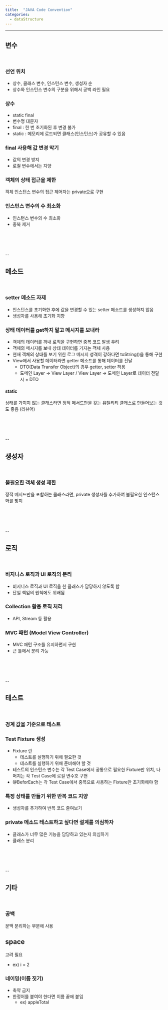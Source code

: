 ```yaml
---
title:  "JAVA Code Convention"
categories:
  - dataStructure
---
```


---
## 변수
<br/>

### 선언 위치
- 상수, 클래스 변수, 인스턴스 변수, 생성자 순
- 상수와 인스턴스 변수의 구분을 위해서 공백 라인 필요

### 상수
- static final
- 변수명 대문자
- final : 한 번 초기화된 후 변경 불가
- static : 메모리에 로드되면 클래스(인스턴스)가 공유할 수 있음

### final 사용해 값 변경 막기
- 값의 변경 방지
- 로컬 변수에서는 지양

### 객체의 상태 접근을 제한
객체 인스턴스 변수의 접근 제어자는 private으로 구현

### 인스턴스 변수의 수 최소화
- 인스턴스 변수의 수 최소화
- 중복 제거


<br/><br/><br/>




--
## 메소드
<br/>

### setter 메소드 자제
- 인스턴스를 초기화한 후에 값을 변경할 수 있는 setter 메소드를 생성하지 않음
- 생성자를 사용해 초기화 지향

### 상태 데이터를 get하지 말고 메시지를 보내라
- 객체의 데이터를 꺼내 로직을 구현하면 중복 코드 발생 우려
- 객체의 메시지를 보내 상태 데이터를 가지는 객체 사용
- 현재 객체의 상태를 보기 위한 로그 메시지 성격이 강하다면 toString()을 통해 구현
- View에서 사용할 데이터라면 getter 메소드를 통해 데이터를 전달
  - DTO(Data Transfer Object)의 경우 getter, setter 허용
  - 도메인 Layer -> View Layer / View Layer -> 도메인 Layer로 데이터 전달 시 = DTO

#### static
상태를 가지지 않는 클래스라면 정적 메서드만을 갖는 유틸리티 클래스로 만들어보는 것도 좋음 (리뷰어)

<br/><br/><br/>



--
## 생성자
<br/>

### 불필요한 객체 생성 제한
정적 메서드만을 포함하는 클래스라면, private 생성자를 추가하여 불필요한 인스턴스화를 방지

<br/><br/><br/>





--
## 로직
<br/>

### 비지니스 로직과 UI 로직의 분리
- 비지니스 로직과 UI 로직을 한 클래스가 담당하지 않도록 함
- 단일 책임의 원칙에도 위배됨

### Collection 활용 로직 처리
- API, Stream 등 활용

### MVC 패턴 (Model View Controller)
- MVC 패턴 구조를 유지하면서 구현
- 큰 틀에서 분리 가능

<br/><br/><br/>




--
## 테스트
<br/>

### 경계 값을 기준으로 테스트

### Test Fixture 생성
- Fixture 란
  - 테스트를 실행하기 위해 필요한 것
  - 테스트를 실행하기 위해 준비해야 할 것
- 테스트의 인스턴스 변수는 각 Test Case에서 공통으로 필요한 Fixture만 위치, 나머지는 각 Test Case에 로컬 변수호 구현
- @BeforEach는 각 Test Case에서 중복으로 사용하는 Fixture만 초기화해야 함

### 특정 상태를 만들기 위한 반복 코드 지양
- 생성자를 추가하여 반복 코드 줄여보기




### private 메소드 테스트하고 싶다면 설계를 의심하자
- 클래스가 너무 많은 기능을 담당하고 있는지 의심하기
- 클래스 분리

<br/><br/><br/>




--
## 기타
<br/>

### 공백
문맥 분리하는 부분에 사용

## space
고려 필요
- ex) i = 2

### 네이밍(이름 짓기)
- 축약 금지
- 한정어를 붙여야 한다면 이름 끝에 붙임 
  - ex) appleTotal

<br/><br/><br/>